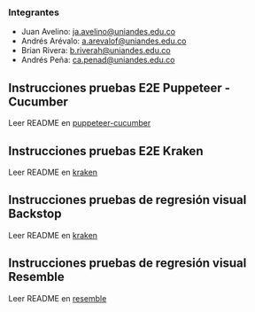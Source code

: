 ### Integrantes

- Juan Avelino: ja.avelino@uniandes.edu.co
- Andrés Arévalo: a.arevalof@uniandes.edu.co
- Brian Rivera: b.riverah@uniandes.edu.co
- Andrés Peña: ca.penad@uniandes.edu.co

## Instrucciones pruebas E2E Puppeteer - Cucumber

Leer README en [puppeteer-cucumber](https://github.com/MISW4103-PA-202410/reporte-incidencias-ghost/tree/main/puppeteer-cucumber)

## Instrucciones pruebas E2E Kraken

Leer README en [kraken](https://github.com/MISW4103-PA-202410/reporte-incidencias-ghost/tree/main/kraken)

## Instrucciones pruebas de regresión visual Backstop

Leer README en [kraken](https://github.com/MISW4103-PA-202410/reporte-incidencias-ghost/tree/main/kraken)

## Instrucciones pruebas de regresión visual Resemble

Leer README en [resemble](https://github.com/MISW4103-PA-202410/reporte-incidencias-ghost/tree/main/resemble)
